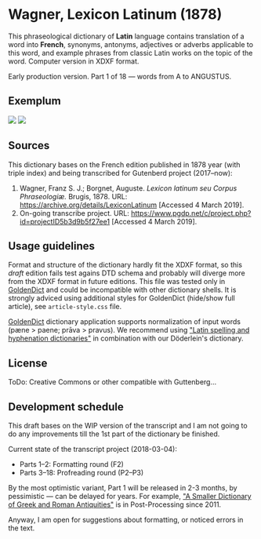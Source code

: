 # Wagner, Lexicon Latinum (1878)

This phraseological dictionary of **Latin** language contains translation of a word into **French**, synonyms, antonyms, adjectives or adverbs applicable to this word, and example phrases from classic Latin works on the topic of the word. Computer version in XDXF format.

Early production version. Part 1 of 18 — words from A to ANGUSTUS.


## Exemplum

[![](https://raw.githubusercontent.com/nikita-moor/latin-dictionary/master/Wagner1878/screenshot-1s.png)](https://raw.githubusercontent.com/nikita-moor/latin-dictionary/master/Wagner1878/screenshot-1.png)
[![](https://raw.githubusercontent.com/nikita-moor/latin-dictionary/master/Wagner1878/screenshot-2s.png)](https://raw.githubusercontent.com/nikita-moor/latin-dictionary/master/Wagner1878/screenshot-2.png)

## Sources

This dictionary bases on the French edition published in 1878 year (with triple index) and being transcribed for Gutenberd project (2017–now):
    
1. Wagner, Franz S. J.; Borgnet, Auguste. _Lexicon latinum seu Corpus Phraseologiæ._ Brugis, 1878. URL: <https://archive.org/details/LexiconLatinum> \[Accessed 4 March 2019\].
1. On-going transcribe project. URL: <https://www.pgdp.net/c/project.php?id=projectID5b3d9b5f27ee1> \[Accessed 4 March 2019\].


## Usage guidelines

Format and structure of the dictionary hardly fit the XDXF format, so this _draft_ edition fails test agains DTD schema and probably will diverge more from the XDXF format in future editions. This file was tested only in [GoldenDict][1] and could be incompatible with other dictionary shells. It is strongly adviced using additional styles for GoldenDict (hide/show full article), see `article-style.css` file.

[GoldenDict][1] dictionary application supports normalization of input words (pæne > paene; prāva > pravus). We recommend using ["Latin spelling and hyphenation dictionaries"][2] in combination with our Döderlein's dictionary.


## License

ToDo: Creative Commons or other compatible with Guttenberg…


## Development schedule

This draft bases on the WIP version of the transcript and I am not going to do any improvements till the 1st part of the dictionary be finished.

Current state of the transcript project (2018-03-04):

* Parts 1–2: Formatting round (F2)
* Parts 3–18: Profreading round (P2–P3)

By the most optimistic variant, Part 1 will be released in 2-3 months, by pessimistic — can be delayed for years. For example, ["A Smaller Dictionary of Greek and Roman Antiquities"][3] is in Post-Processing since 2011.

Anyway, I am open for suggestions about formatting, or noticed errors in the text.


[1]: https://en.wikipedia.org/wiki/GoldenDict
[2]: https://extensions.libreoffice.org/extensions/latin-spelling-and-hyphenation-dictionaries
[3]: https://www.pgdp.net/c/project.php?id=projectID4714f1abc7676
